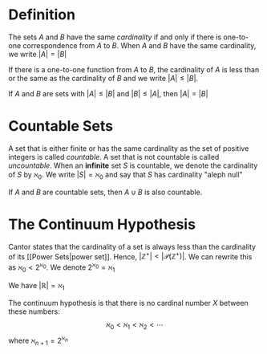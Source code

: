 # Definition
The sets $A$ and $B$ have the same *cardinality* if and only if there is one-to-one correspondence from $A$ to $B$. When $A$ and $B$ have the same cardinality, we write $\left|A\right| = \left|B\right|$

If there is a one-to-one function from $A$ to $B$, the cardinality of $A$ is less than or the same as the cardinality of $B$ and we write $\left|A\right| \leq \left|B\right|$.

If $A$ and $B$ are sets with $\left|A\right|\leq \left|B\right|$ and $\left|B\right|\leq \left|A\right|$, then $\left|A\right|= \left|B\right|$
# Countable Sets
A set that is either finite or has the same cardinality as the set of positive integers is called *countable*. A set that is not countable is called *uncountable*. When an **infinite** set $S$ is countable, we denote the cardinality of $S$ by $\aleph_0$. We write $\left|S\right|= \aleph_0$ and say that $S$ has cardinality "aleph null"

If $A$ and $B$ are countable sets, then $A \cup B$ is also countable.
# The Continuum Hypothesis
Cantor states that the cardinality of a set is always less than the cardinality of its [[Power Sets|power set]]. Hence, $\left|\mathbb{Z}^+\right| < \left|\mathcal P(\mathbb{Z}^+)\right|$. We can rewrite this as $\aleph_0 < 2^{\aleph_0}$. We denote $2^{\aleph_0} = \aleph_1$

We have $\left|\mathbb{R}\right| = \aleph_1$

The continuum hypothesis is that there is no cardinal number $X$ between these numbers:
$$
\aleph_0 <\aleph_1 < \aleph_2< \cdots
$$
where $\aleph_{n+1} = 2^{\aleph_n}$
